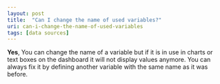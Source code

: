```yaml
---
layout: post
title:  "Can I change the name of used variables?"
uri: can-i-change-the-name-of-used-variables
tags: [data sources]
---
```


<p>
    <strong>Yes</strong>, You can change the name of a variable but if it is in use in charts or text boxes on the
    dashboard it will not display values anymore. You can always fix it by defining another variable with the same name
    as it was before.
</p>

<!--more-->

